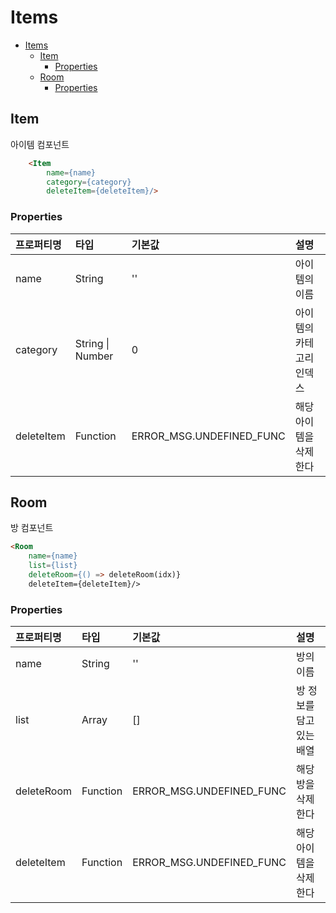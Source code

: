 # Items

- [Items](#items)
  - [Item](#item)
    - [Properties](#item-properties)
  - [Room](#room)
    - [Properties](#room-properties)


## <a name="item"> Item

아이템 컴포넌트

``` html
    <Item
        name={name}
        category={category}
        deleteItem={deleteItem}/>
```

### <a name="item-properties"> Properties
|프로퍼티명|타입|기본값|설명|
|:---|:---|:---|:---|
|name|String|''|아이템의 이름|
|category|String \| Number|0|아이템의 카테고리 인덱스|
|deleteItem|Function|ERROR_MSG.UNDEFINED_FUNC|해당 아이템을 삭제한다|

## <a name="room"> Room

방 컴포넌트

``` html
<Room
    name={name}
    list={list}
    deleteRoom={() => deleteRoom(idx)}
    deleteItem={deleteItem}/>
```
### <a name="room-properties"> Properties
|프로퍼티명|타입|기본값|설명|
|:---|:---|:---|:---|
|name|String|''|방의 이름|
|list|Array|[]|방 정보를 담고 있는 배열|
|deleteRoom|Function|ERROR_MSG.UNDEFINED_FUNC|해당 방을 삭제한다|
|deleteItem|Function|ERROR_MSG.UNDEFINED_FUNC|해당 아이템을 삭제한다|
